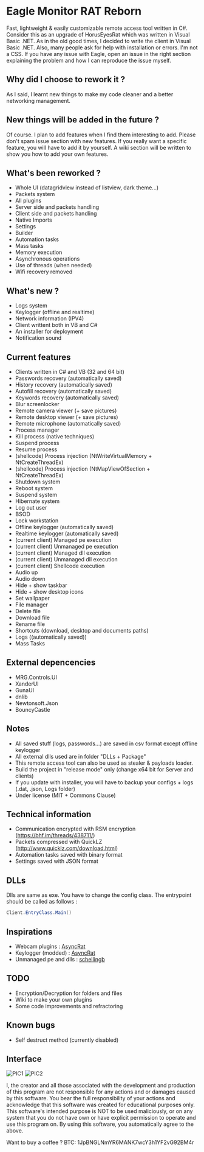 
# Eagle Monitor RAT Reborn

Fast, lightweight & easily customizable remote access tool written in C#.  
Consider this as an upgrade of HorusEyesRat which was written in Visual Basic .NET.
As in the old good times, I decided to write the client in Visual Basic .NET.
Also, many people ask for help with installation or errors. I'm not a CSS.
If you have any issue with Eagle, open an issue in the right section explaining the problem and how I can reproduce the issue myself.

## Why did I choose to rework it ?

As I said, I learnt new things to make my code cleaner and a better networking management.

## New things will be added in the future ?

Of course. I plan to add features when I find them interesting to add. Please don't spam issue section with new features. If you really want a specific feature, you will have to add it by yourself. A wiki section will be written to show you how to add your own features.

## What's been reworked ?

* Whole UI (datagridview instead of listview, dark theme...)
* Packets system
* All plugins
* Server side and packets handling
* Client side and packets handling
* Native Imports
* Settings
* Builder
* Automation tasks
* Mass tasks
* Memory execution
* Asynchronous operations
* Use of threads (when needed)
* Wifi recovery removed

## What's new ?

* Logs system
* Keylogger (offline and realtime)
* Network information (IPV4)
* Client writtent both in VB and C#
* An installer for deployment
* Notification sound

## Current features

* Clients written in C# and VB (32 and 64 bit)
* Passwords recovery (automatically saved)
* History recovery (automatically saved)
* Autofill recovery (automatically saved)
* Keywords recovery (automatically saved)
* Blur screenlocker
* Remote camera viewer (+ save pictures)
* Remote desktop viewer (+ save pictures)
* Remote microphone (automatically saved)
* Process manager 
* Kill process (native techniques)
* Suspend process
* Resume process
* (shellcode) Process injection (NtWriteVirtualMemory + NtCreateThreadEx)
* (shellcode) Process injection (NtMapViewOfSection + NtCreateThreadEx)
* Shutdown system
* Reboot system
* Suspend system
* Hibernate system
* Log out user
* BSOD
* Lock workstation
* Offline keylogger (automatically saved)
* Realtime keylogger (automatically saved)
* (current client) Managed pe execution
* (current client) Unmanaged pe execution
* (current client) Managed dll execution
* (current client) Unmanaged dll execution
* (current client) Shellcode execution
* Audio up
* Audio down
* Hide + show taskbar
* Hide + show desktop icons
* Set wallpaper
* File manager
* Delete file
* Download file
* Rename file
* Shortcuts (download, desktop and documents paths)
* Logs ((automatically saved))
* Mass Tasks

## External depencencies

* MRG.Controls.UI 
* XanderUI 
* GunaUI 
* dnlib 
* Newtonsoft.Json
* BouncyCastle

## Notes

* All saved stuff (logs, passwords...) are saved in csv format except offline keylogger
* All external dlls used are in folder "DLLs + Package"
* This remote access tool can also be used as stealer & payloads loader.
* Build the project in "release mode" only (change x64 bit for Server and clients)
* If you update with installer, you will have to backup your configs + logs (.dat, .json, Logs folder)
* Under license (MIT + Commons Clause)

## Technical information

* Communication encrypted with RSM encryption (https://bhf.im/threads/438711/)
* Packets compressed with QuickLZ (http://www.quicklz.com/download.html)
* Automation tasks saved with binary format
* Settings saved with JSON format

## DLLs

Dlls are same as exe. You have to change the config class.
The entrypoint should be called as follows :

```csharp
Client.EntryClass.Main()
```
## Inspirations

* Webcam plugins : [AsyncRat](https://github.com/NYAN-x-CAT/AsyncRAT-C-Sharp/blob/master/AsyncRAT-C%23/Plugin/RemoteCamera/RemoteCamera/Packet.cs)
* Keylogger (modded) : [AsyncRat](https://github.com/NYAN-x-CAT/AsyncRAT-C-Sharp/blob/master/AsyncRAT-C%23/Plugin/LimeLogger/LimeLogger/Packet.cs)
* Unmanaged pe and dlls : [schellingb](https://github.com/schellingb/DLLFromMemory-net)

## TODO

* Encryption/Decryption for folders and files
* Wiki to make your own plugins
* Some code improvements and refractoring

## Known bugs

* Self destruct method (currently disabled)

## Interface 

![PIC1](https://i.postimg.cc/JzYb99xS/PIC1.png)
![PIC2](https://i.postimg.cc/K88PpZPn/PIC2.png)

I, the creator and all those associated with the development and production of this program are not responsible for any actions and or damages caused by this software. You bear the full responsibility of your actions and acknowledge that this software was created for educational purposes only. This software's intended purpose is NOT to be used maliciously, or on any system that you do not have own or have explicit permission to operate and use this program on. By using this software, you automatically agree to the above.

Want to buy a coffee ? BTC: 1JpBNGLNmYR6MANK7wcY3h1YF2vG92BM4r
